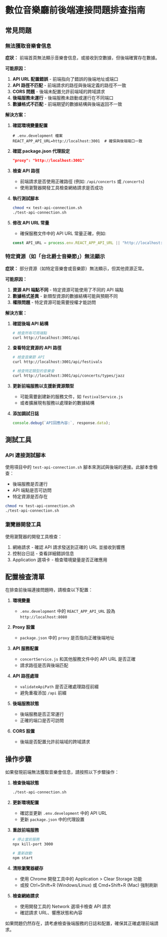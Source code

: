 # 數位音樂廳前後端連接問題排查指南

## 常見問題

### 無法獲取音樂會信息

**症狀：**
前端首頁無法顯示音樂會信息，或接收到空數據，但後端確實存在數據。

**可能原因：**
1. **API URL 配置錯誤** - 前端指向了錯誤的後端地址或端口
2. **API 路徑不匹配** - 前端請求的路徑與後端定義的路徑不一致
3. **CORS 問題** - 後端未配置允許前端域的跨域請求
4. **後端服務未運行** - 後端服務未啟動或運行在不同端口
5. **數據格式不匹配** - 前端期望的數據結構與後端返回不一致

**解決方案：**

1. **確認環境變量配置**
   ```
   # .env.development 檔案
   REACT_APP_API_URL=http://localhost:3001  # 確保與後端端口一致
   ```

2. **確認 package.json 代理設定**
   ```json
   "proxy": "http://localhost:3001"
   ```

3. **檢查 API 路徑**
   - 前端請求是否使用正確路徑 (例如: `/api/concerts` 或 `/concerts`)
   - 使用瀏覽器開發工具檢查網絡請求是否成功

4. **執行測試腳本**
   ```bash
   chmod +x test-api-connection.sh
   ./test-api-connection.sh
   ```

5. **修改 API URL 常量**
   - 確保服務文件中的 API URL 常量正確，例如:
   ```javascript
   const API_URL = process.env.REACT_APP_API_URL || "http://localhost:3001";
   ```

### 特定資源（如「台北爵士音樂節」）無法顯示

**症狀：**
部分資源（如特定音樂會或音樂節）無法顯示，但其他資源正常。

**可能原因：**
1. **資源 API 端點不同** - 特定資源可能使用了不同的 API 端點
2. **數據格式差異** - 新類型資源的數據結構可能與預期不同
3. **權限問題** - 特定資源可能需要授權才能訪問

**解決方案：**

1. **確認後端 API 結構**
   ```bash
   # 檢查所有可用端點
   curl http://localhost:3001/api
   ```

2. **查看特定資源的 API 路徑**
   ```bash
   # 檢查音樂節 API
   curl http://localhost:3001/api/festivals
   
   # 檢查特定類型的音樂會
   curl http://localhost:3001/api/concerts/types/jazz
   ```

3. **更新前端服務以支援新資源類型**
   - 可能需要創建新的服務文件，如 `festivalService.js`
   - 或者擴展現有服務以處理新的數據結構

4. **添加調試日誌**
   ```javascript
   console.debug(`API回應內容:`, response.data);
   ```

## 測試工具

### API 連接測試腳本

使用項目中的 `test-api-connection.sh` 腳本來測試與後端的連接。此腳本會檢查：
- 後端服務是否運行
- API 端點是否可訪問
- 特定資源是否存在

```bash
chmod +x test-api-connection.sh
./test-api-connection.sh
```

### 瀏覽器開發工具

使用瀏覽器的開發工具檢查：
1. 網絡請求 - 確認 API 請求發送到正確的 URL 並接收到響應
2. 控制台日誌 - 查看詳細錯誤信息
3. Application 選項卡 - 檢查環境變量是否正確應用

## 配置檢查清單

在排查前後端連接問題時，請檢查以下配置：

1. **環境變量**
   - `.env.development` 中的 `REACT_APP_API_URL` 設為 `http://localhost:8080`
   
2. **Proxy 設置**
   - `package.json` 中的 `proxy` 是否指向正確後端地址
   
3. **API 服務配置**
   - `concertService.js` 和其他服務文件中的 API URL 是否正確
   - 請求路徑是否與後端匹配

4. **API 路徑處理**
   - `validateApiPath` 是否正確處理路徑前綴
   - 避免重複添加 `/api` 前綴

5. **後端服務狀態**
   - 後端服務是否正常運行
   - 正確的端口是否可訪問
   
6. **CORS 設置**
   - 後端是否配置允許前端域的跨域請求

## 操作步驟

如果發現前端無法獲取音樂會信息，請按照以下步驟操作：

1. **檢查後端狀態**
   ```bash
   ./test-api-connection.sh
   ```

2. **更新環境配置**
   - 確認並更新 `.env.development` 中的 API URL
   - 更新 `package.json` 中的代理設置

3. **重啟前端服務**
   ```bash
   # 停止當前服務
   npx kill-port 3000
   
   # 重新啟動
   npm start
   ```

4. **清除瀏覽器緩存**
   - 使用 Chrome 開發工具中的 Application > Clear Storage 功能
   - 或按 Ctrl+Shift+R (Windows/Linux) 或 Cmd+Shift+R (Mac) 強制刷新

5. **檢查網絡請求**
   - 使用開發工具的 Network 選項卡檢查 API 請求
   - 確認請求 URL、響應狀態和內容

如果問題仍然存在，請考慮檢查後端服務的日誌和配置，確保其正確處理前端請求。